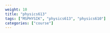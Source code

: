 ```yaml
---
weight: 10
title: "physics613"
tags: ["MSPHYSIK", "physics613", "physics610"]
categories: ["course"]
---
```

